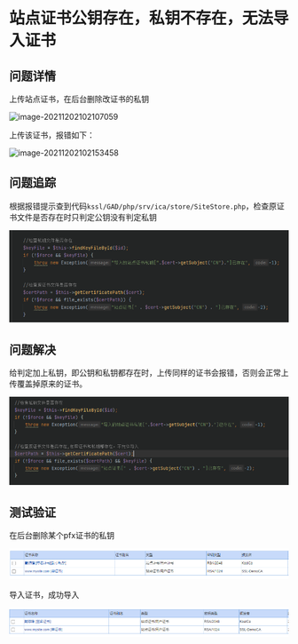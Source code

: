 # 站点证书公钥存在，私钥不存在，无法导入证书

## 问题详情

上传站点证书，在后台删除改证书的私钥

![image-20211202102107059](C:\Users\admin\AppData\Roaming\Typora\typora-user-images\image-20211202102107059.png)

上传该证书，报错如下：

![image-20211202102153458](C:\Users\admin\AppData\Roaming\Typora\typora-user-images\image-20211202102153458.png)

## 问题追踪

根据报错提示查到代码`kssl/GAD/php/srv/ica/store/SiteStore.php`，检查原证书文件是否存在时只判定公钥没有判定私钥

![image-20211202103757700](站点证书公钥存在，私钥不存在，无法导入证书.assets/image-20211202103757700.png)

## 问题解决

给判定加上私钥，即公钥和私钥都存在时，上传同样的证书会报错，否则会正常上传覆盖掉原来的证书。

![image-20211202104351665](站点证书公钥存在，私钥不存在，无法导入证书.assets/image-20211202104351665.png)

## 测试验证

在后台删除某个pfx证书的私钥

![image-20211202104521135](站点证书公钥存在，私钥不存在，无法导入证书.assets/image-20211202104521135.png)

导入证书，成功导入

![image-20211202104555415](站点证书公钥存在，私钥不存在，无法导入证书.assets/image-20211202104555415.png)